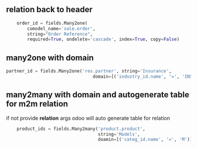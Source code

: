 

## relation back to header
```python
    order_id = fields.Many2one(
        comodel_name='sale.order',
        string="Order Reference",
        required=True, ondelete='cascade', index=True, copy=False)
```

## many2one with domain

```python
partner_id = fields.Many2one('res.partner', string='Insurance',
                                 domain=[('industry_id.name', '=', 'INS')])
```
## many2many with domain and autogenerate table for m2m relation
if not provide **relation** args  odoo will auto generate table for relation 
```python
    product_ids = fields.Many2many('product.product',
                                   string='Models',
                                   doamin=[('categ_id.name', '=', 'M')])
```
